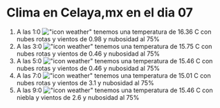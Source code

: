 # Clima en Celaya,mx en el dia 07

1. A las 1:0 !["icon weather"](http://openweathermap.org/img/w/04n.png) tenemos una temperatura de 16.36 C con nubes rotas y  vientos de 0.98 y nubosidad al 75%
1. A las 3:0 !["icon weather"](http://openweathermap.org/img/w/04n.png) tenemos una temperatura de 15.75 C con nubes rotas y  vientos de 0.46 y nubosidad al 75%
1. A las 5:0 !["icon weather"](http://openweathermap.org/img/w/04n.png) tenemos una temperatura de 15.46 C con nubes rotas y  vientos de 0.46 y nubosidad al 75%
1. A las 7:0 !["icon weather"](http://openweathermap.org/img/w/04n.png) tenemos una temperatura de 15.01 C con nubes rotas y  vientos de 3.1 y nubosidad al 75%
1. A las 9:0 !["icon weather"](http://openweathermap.org/img/w/50d.png) tenemos una temperatura de 15.46 C con niebla y  vientos de 2.6 y nubosidad al 75%
